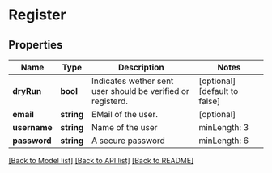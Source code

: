 # Register

## Properties
Name | Type | Description | Notes
------------ | ------------- | ------------- | -------------
**dryRun** | **bool** | Indicates wether sent user should be verified or registerd. | [optional] [default to false]
**email** | **string** | EMail of the user. | [optional] 
**username** | **string** | Name of the user | minLength: 3 |maxLength: 180 | [optional] 
**password** | **string** | A secure password | minLength: 6 | maxLength: 4096 | [optional] 

[[Back to Model list]](../README.md#documentation-for-models) [[Back to API list]](../README.md#documentation-for-api-endpoints) [[Back to README]](../README.md)


